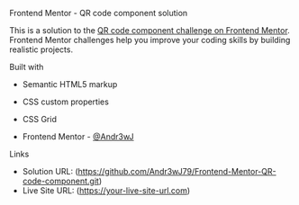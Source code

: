 Frontend Mentor - QR code component solution

This is a solution to the [QR code component challenge on Frontend Mentor](https://www.frontendmentor.io/challenges/qr-code-component-iux_sIO_H). Frontend Mentor challenges help you improve your coding skills by building realistic projects.

Built with

- Semantic HTML5 markup
- CSS custom properties
- CSS Grid

- Frontend Mentor - [@Andr3wJ](https://www.frontendmentor.io/profile/Andr3wJ79)

Links

- Solution URL: (https://github.com/Andr3wJ79/Frontend-Mentor-QR-code-component.git)
- Live Site URL: (https://your-live-site-url.com)
